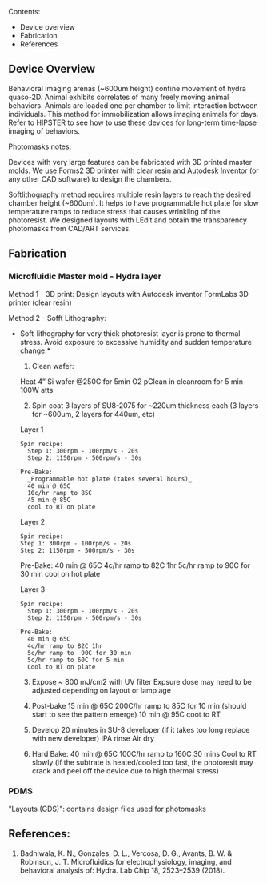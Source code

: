 
Contents:
- Device overview
- Fabrication
- References


## Device Overview
Behavioral imaging arenas (~600um height) confine movement of hydra quaso-2D. Animal exhibits correlates of many freely moving animal behaviors. Animals are loaded one per chamber to limit interaction between individuals. This method for immobilization allows imaging animals for days. Refer to HIPSTER to see how to use these devices for long-term time-lapse imaging of behaviors. 

Photomasks notes:

Devices with very large features can be fabricated with 3D printed master molds. We use Forms2 3D printer with clear resin and Autodesk Inventor (or any other CAD software) to design the chambers.

Softlithography method requires multiple resin layers to reach the desired chamber height (~600um). It helps to have programmable hot plate for slow temperature ramps to reduce stress that causes wrinkling of the photoresist. We designed layouts with LEdit and obtain the transparency photomasks from CAD/ART services.

## Fabrication
### Microfluidic Master mold - Hydra layer


  Method 1 - 3D print:
    Design layouts with Autodesk inventor
    FormLabs 3D printer (clear resin)

  Method 2 - Sofft Lithography:
  * Soft-lithography for very thick photoresist layer is prone to thermal stress. Avoid exposure to excessive humidity and sudden temperature change.*

    1. Clean wafer:

      Heat 4” Si wafer @250C for 5min
      O2 pClean in cleanroom for 5 min 100W atts

    2. Spin coat 3 layers of SU8-2075 for ~220um thickness each (3 layers for ~600um, 2 layers for 440um, etc)

      Layer 1

        Spin recipe: 
          Step 1: 300rpm - 100rpm/s - 20s
          Step 2: 1150rpm - 500rpm/s - 30s

        Pre-Bake:
          _Programmable hot plate (takes several hours)_
          40 min @ 65C 
          10c/hr ramp to 85C 
          45 min @ 85C 
          cool to RT on plate

      Layer 2

        Spin recipe:
        Step 1: 300rpm - 100rpm/s - 20s
        Step 2: 1150rpm - 500rpm/s - 30s

      Pre-Bake:
        40 min @ 65C
        4c/hr ramp to 82C 1hr
        5c/hr ramp to  90C for 30 min
        cool on hot plate

      Layer 3

        Spin recipe:
          Step 1: 300rpm - 100rpm/s - 20s
          Step 2: 1150rpm - 500rpm/s - 30s

        Pre-Bake:
          40 min @ 65C
          4c/hr ramp to 82C 1hr
          5c/hr ramp to  90C for 30 min
          5c/hr ramp to 60C for 5 min
          Cool to RT on plate
    
    3.	Expose 
      ~ 800 mJ/cm2 with UV filter
      Expsure dose may need to be adjusted depending on layout or lamp age
    
    4.	Post-bake
      15 min @ 65C 
      200C/hr ramp to 85C for 10 min (should start to see the pattern emerge)
      10 min @ 95C
      coot to RT
    
    5.	Develop 
      20 minutes in SU-8 developer (if it takes too long replace with new developer)
      IPA rinse
      Air dry
    
    6.	Hard Bake:
      40 min @ 65C
      100C/hr ramp to 160C 30 mins
      Cool to RT slowly (if the subtrate is heated/cooled too fast, the photoresit may crack and peel off the device due to high  thermal stress)
      
      
      



### PDMS


"Layouts (GDS)": contains design files used for photomasks




## References:
1. Badhiwala, K. N., Gonzales, D. L., Vercosa, D. G., Avants, B. W. & Robinson, J. T. Microfluidics for electrophysiology, imaging, and behavioral analysis of: Hydra. Lab Chip 18, 2523–2539 (2018).
